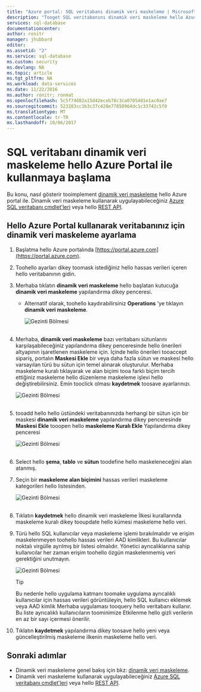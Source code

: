 ```yaml
---
title: "Azure portal: SQL veritabanı dinamik veri maskeleme | Microsoft Docs"
description: "Tooget SQL veritabanını dinamik veri maskeleme hello Azure Portal ile çalışmaya nasıl"
services: sql-database
documentationcenter: 
author: ronitr
manager: jhubbard
editor: 
ms.assetid: "2"
ms.service: sql-database
ms.custom: security
ms.devlang: NA
ms.topic: article
ms.tgt_pltfrm: NA
ms.workload: data-services
ms.date: 11/22/2016
ms.author: ronitr; ronmat
ms.openlocfilehash: 5c5f74682a15d42eceb78c3ca0705401e1ac0ae7
ms.sourcegitcommit: 523283cc1b3c37c428e77850964dc1c33742c5f0
ms.translationtype: MT
ms.contentlocale: tr-TR
ms.lasthandoff: 10/06/2017
---
```

# <a name="get-started-with-sql-database-dynamic-data-masking-with-hello-azure-portal"></a>SQL veritabanı dinamik veri maskeleme hello Azure Portal ile kullanmaya başlama

Bu konu, nasıl gösterir tooimplement [dinamik veri maskeleme](sql-database-dynamic-data-masking-get-started.md) hello Azure portal ile. Dinamik veri maskeleme kullanarak uygulayabileceğiniz [Azure SQL veritabanı cmdlet'leri](https://msdn.microsoft.com/library/azure/mt574084.aspx) veya hello [REST API](https://msdn.microsoft.com/library/dn505719.aspx).


## <a name="set-up-dynamic-data-masking-for-your-database-using-hello-azure-portal"></a>Hello Azure Portal kullanarak veritabanınız için dinamik veri maskeleme ayarlama
1. Başlatma hello Azure portalında [https://portal.azure.com](https://portal.azure.com).
2. Toohello ayarları dikey toomask istediğiniz hello hassas verileri içeren hello veritabanının gidin.
3. Merhaba tıklatın **dinamik veri maskeleme** hello başlatan kutucuğa **dinamik veri maskeleme** yapılandırma dikey penceresi.
   
   * Alternatif olarak, toohello kaydırabilirsiniz **Operations** 'ye tıklayın **dinamik veri maskeleme**.
     
     ![Gezinti Bölmesi](./media/sql-database-dynamic-data-masking-get-started/4_ddm_settings_tile.png)<br/><br/>
4. Merhaba, **dinamik veri maskeleme** bazı veritabanı sütunlarını karşılaşabileceğiniz yapılandırma dikey penceresinde hello önerileri altyapının işaretlenen maskeleme için. İçinde hello önerileri tooaccept sipariş, portalın **Maskesi Ekle** bir veya daha fazla sütun ve maskesi hello varsayılan türü bu sütun için temel alınarak oluşturulur. Merhaba maskeleme kuralı tıklayarak ve alan biçimi tooa farklı biçim tercih ettiğiniz maskeleme hello düzenleme maskeleme işlevi hello değiştirebilirsiniz. Emin tooclick olması **kaydetmek** toosave ayarlarınızı.
   
    ![Gezinti Bölmesi](./media/sql-database-dynamic-data-masking-get-started/5_ddm_recommendations.png)<br/><br/>
5. tooadd hello hello üstündeki veritabanınızda herhangi bir sütun için bir maskesi **dinamik veri maskeleme** yapılandırma dikey penceresinde **Maskesi Ekle** tooopen hello **maskeleme Kuralı Ekle** Yapılandırma dikey penceresi
   
    ![Gezinti Bölmesi](./media/sql-database-dynamic-data-masking-get-started/6_ddm_add_mask.png)<br/><br/>
6. Select hello **şema**, **tablo** ve **sütun** toodefine hello maskeleneceğini alan atanmış.
7. Seçin bir **maskeleme alan biçimini** hassas verileri maskeleme kategorileri hello listesinden.
   
    ![Gezinti Bölmesi](./media/sql-database-dynamic-data-masking-get-started/7_ddm_mask_field_format.png)<br/><br/>        
8. Tıklatın **kaydetmek** hello dinamik veri maskeleme İlkesi kurallarında maskeleme kuralı dikey tooupdate hello kümesi maskeleme hello veri.
9. Türü hello SQL kullanıcılar veya maskeleme işlemi bırakılmalıdır ve erişim maskelenmeyen toohello hassas verileri AAD kimlikleri. Bu kullanıcılar noktalı virgülle ayrılmış bir listesi olmalıdır. Yönetici ayrıcalıklarına sahip kullanıcılar her zaman erişim toohello özgün maskelenmemiş veri gerektiğini unutmayın.
   
    ![Gezinti Bölmesi](./media/sql-database-dynamic-data-masking-get-started/8_ddm_excluded_users.png)
   
   > [!TIP]
   > Bu nedenle hello uygulama katmanı toomake uygulama ayrıcalıklı kullanıcılar için hassas verileri görüntüleyin, hello SQL kullanıcı eklemek veya AAD kimlik Merhaba uygulaması tooquery hello veritabanı kullanır. Bu liste ayrıcalıklı kullanıcıların toominimize Etkilenme hello gizli verilerin en az bir sayı içermesi önerilir.
   > 
   > 
10. Tıklatın **kaydetmek** yapılandırma dikey toosave hello yeni veya güncelleştirilmiş maskeleme ilkenin maskeleme hello veri.


## <a name="next-steps"></a>Sonraki adımlar

* Dinamik veri maskeleme genel bakış için bkz: [dinamik veri maskeleme](sql-database-dynamic-data-masking-get-started.md).
* Dinamik veri maskeleme kullanarak uygulayabileceğiniz [Azure SQL veritabanı cmdlet'leri](https://msdn.microsoft.com/library/azure/mt574084.aspx) veya hello [REST API](https://msdn.microsoft.com/library/dn505719.aspx).
